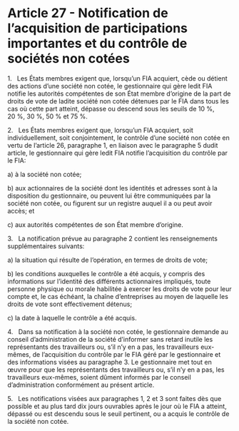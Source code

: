 # Article 27 - Notification de l’acquisition de participations importantes et du contrôle de sociétés non cotées


1.   Les États membres exigent que, lorsqu’un FIA acquiert, cède ou détient des actions d’une société non cotée, le gestionnaire qui gère ledit FIA notifie les autorités compétentes de son État membre d’origine de la part de droits de vote de ladite société non cotée détenues par le FIA dans tous les cas où cette part atteint, dépasse ou descend sous les seuils de 10 %, 20 %, 30 %, 50 % et 75 %.

2.   Les États membres exigent que, lorsqu’un FIA acquiert, soit individuellement, soit conjointement, le contrôle d’une société non cotée en vertu de l’article 26, paragraphe 1, en liaison avec le paragraphe 5 dudit article, le gestionnaire qui gère ledit FIA notifie l’acquisition du contrôle par le FIA:

a) à la société non cotée;

b) aux actionnaires de la société dont les identités et adresses sont à la disposition du gestionnaire, ou peuvent lui être communiquées par la société non cotée, ou figurent sur un registre auquel il a ou peut avoir accès; et

c) aux autorités compétentes de son État membre d’origine.

3.   La notification prévue au paragraphe 2 contient les renseignements supplémentaires suivants:

a) la situation qui résulte de l’opération, en termes de droits de vote;

b) les conditions auxquelles le contrôle a été acquis, y compris des informations sur l’identité des différents actionnaires impliqués, toute personne physique ou morale habilitée à exercer les droits de vote pour leur compte et, le cas échéant, la chaîne d’entreprises au moyen de laquelle les droits de vote sont effectivement détenus;

c) la date à laquelle le contrôle a été acquis.

4.   Dans sa notification à la société non cotée, le gestionnaire demande au conseil d’administration de la société d’informer sans retard inutile les représentants des travailleurs ou, s’il n’y en a pas, les travailleurs eux-mêmes, de l’acquisition du contrôle par le FIA géré par le gestionnaire et des informations visées au paragraphe 3. Le gestionnaire met tout en œuvre pour que les représentants des travailleurs ou, s’il n’y en a pas, les travailleurs eux-mêmes, soient dûment informés par le conseil d’administration conformément au présent article.

5.   Les notifications visées aux paragraphes 1, 2 et 3 sont faites dès que possible et au plus tard dix jours ouvrables après le jour où le FIA a atteint, dépassé ou est descendu sous le seuil pertinent, ou a acquis le contrôle de la société non cotée.
